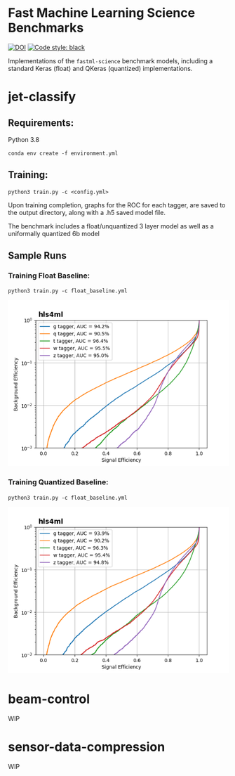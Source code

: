 # Fast Machine Learning Science Benchmarks
[![DOI](https://zenodo.org/badge/445208377.svg)](https://zenodo.org/badge/latestdoi/445208377)
[![Code style: black](https://img.shields.io/badge/code%20style-black-000000.svg)](https://github.com/psf/black)

Implementations of the `fastml-science` benchmark models, including a standard Keras (float) and QKeras (quantized) implementations.

# jet-classify

## Requirements:
Python 3.8

```
conda env create -f environment.yml
```

## Training:

```
python3 train.py -c <config.yml>
```

Upon training completion, graphs for the ROC for each tagger, are saved to the output directory, along with a .h5 saved model file. 

The benchmark includes a float/unquantized 3 layer model as well as a uniformally quantized 6b model

## Sample Runs

### Training Float Baseline:

```
python3 train.py -c float_baseline.yml
```
![Alt text](jet-classify/model/float_baseline/keras_roc_curve.png?raw=true "Float Baseline ROC Curve")

### Training Quantized Baseline:

```
python3 train.py -c float_baseline.yml
```
![Alt text](jet-classify/model/quantized_baseline/keras_roc_curve.png?raw=true "Quantized Baseline ROC Curve")

# beam-control
WIP

# sensor-data-compression
WIP
